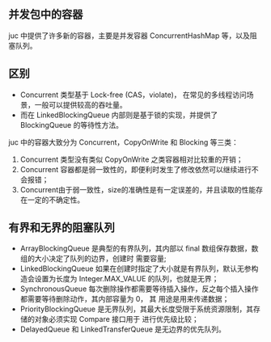 ## 并发包中的容器
juc 中提供了许多新的容器，主要是并发容器 ConcurrentHashMap 等，以及阻塞队列。


## 区别
* Concurrent 类型基于 Lock-free (CAS，violate)， 在常见的多线程访问场景，一般可以提供较高的吞吐量。
* 而在 LinkedBlockingQueue 内部则是基于锁的实现，并提供了 BlockingQueue 的等待性方法。

juc 中的容器大致分为 Concurrent，CopyOnWrite 和 Blocking 等三类：
1. Concurrent 类型没有类似 CopyOnWrite 之类容器相对比较重的开销；
2. Concurrent 容器都是弱一致性的，即便利时发生了修改依然可以继续进行不会报错；
3. Concurrent由于弱一致性，size的准确性是有一定误差的，并且读取的性能存在一定的不确定性。

## 有界和无界的阻塞队列
* ArrayBlockingQueue 是典型的有界队列，其内部以 final 数组保存数据，数组的大小决定了队列的边界，创建时
需要容量;
* LinkedBlockingQueue 如果在创建时指定了大小就是有界队列，默认无参构造会设置为长度为 Integer.MAX_VALUE
的队列，也就是无界；
* SynchronousQueue 每次删除操作都需要等待插入操作，反之每个插入操作都需要等待删除动作，其内部容量为 0， 其
用途是用来传递数据；
* PriorityBlockingQueue 是无界队列，其最大长度受限于系统资源限制，其存储的对象必须实现 Compare 接口用于
进行优先级比较；
* DelayedQueue 和 LinkedTransferQueue 是无边界的优先队列。

